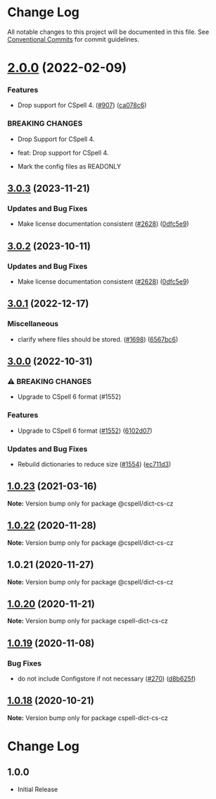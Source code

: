 # Change Log

All notable changes to this project will be documented in this file.
See [Conventional Commits](https://conventionalcommits.org) for commit guidelines.

# [2.0.0](https://github.com/streetsidesoftware/cspell-dicts/compare/@cspell/dict-cs-cz@1.0.23...@cspell/dict-cs-cz@2.0.0) (2022-02-09)


### Features

* Drop support for CSpell 4. ([#907](https://github.com/streetsidesoftware/cspell-dicts/issues/907)) ([ca078c6](https://github.com/streetsidesoftware/cspell-dicts/commit/ca078c6a2e188cc3cf6276db1ba7e007f0f06f27))


### BREAKING CHANGES

* Drop Support for CSpell 4.

* feat: Drop support for CSpell 4.
* Mark the config files as READONLY





## [3.0.3](https://github.com/greysk/cspell-dicts-greysk/compare/@cspell/dict-cs-cz-v3.0.2...@cspell/dict-cs-cz@3.0.3) (2023-11-21)


### Updates and Bug Fixes

* Make license documentation consistent ([#2628](https://github.com/greysk/cspell-dicts-greysk/issues/2628)) ([0dfc5e9](https://github.com/greysk/cspell-dicts-greysk/commit/0dfc5e918d475a9694ce64bdc74c473d6097af62))

## [3.0.2](https://github.com/streetsidesoftware/cspell-dicts/compare/@cspell/dict-cs-cz@3.0.1...@cspell/dict-cs-cz@3.0.2) (2023-10-11)


### Updates and Bug Fixes

* Make license documentation consistent ([#2628](https://github.com/streetsidesoftware/cspell-dicts/issues/2628)) ([0dfc5e9](https://github.com/streetsidesoftware/cspell-dicts/commit/0dfc5e918d475a9694ce64bdc74c473d6097af62))

## [3.0.1](https://github.com/streetsidesoftware/cspell-dicts/compare/@cspell/dict-cs-cz@3.0.0...@cspell/dict-cs-cz@3.0.1) (2022-12-17)


### Miscellaneous

* clarify where files should be stored. ([#1698](https://github.com/streetsidesoftware/cspell-dicts/issues/1698)) ([6567bc6](https://github.com/streetsidesoftware/cspell-dicts/commit/6567bc62130404cb32945bdcc3bf07316c839396))

## [3.0.0](https://github.com/streetsidesoftware/cspell-dicts/compare/@cspell/dict-cs-cz@2.0.0...@cspell/dict-cs-cz@3.0.0) (2022-10-31)


### ⚠ BREAKING CHANGES

* Upgrade to CSpell 6 format (#1552)

### Features

* Upgrade to CSpell 6 format ([#1552](https://github.com/streetsidesoftware/cspell-dicts/issues/1552)) ([6102d07](https://github.com/streetsidesoftware/cspell-dicts/commit/6102d07738f5e525819a6f90a264611129f2e158))


### Updates and Bug Fixes

* Rebuild dictionaries to reduce size ([#1554](https://github.com/streetsidesoftware/cspell-dicts/issues/1554)) ([ec711d3](https://github.com/streetsidesoftware/cspell-dicts/commit/ec711d37264b90f028c61f05c1e46e11ad8e76c3))

## [1.0.23](https://github.com/streetsidesoftware/cspell-dicts/compare/@cspell/dict-cs-cz@1.0.22...@cspell/dict-cs-cz@1.0.23) (2021-03-16)

**Note:** Version bump only for package @cspell/dict-cs-cz





## [1.0.22](https://github.com/streetsidesoftware/cspell-dicts/compare/@cspell/dict-cs-cz@1.0.21...@cspell/dict-cs-cz@1.0.22) (2020-11-28)

**Note:** Version bump only for package @cspell/dict-cs-cz





## 1.0.21 (2020-11-27)

**Note:** Version bump only for package @cspell/dict-cs-cz





## [1.0.20](https://github.com/streetsidesoftware/cspell-dicts/compare/cspell-dict-cs-cz@1.0.19...cspell-dict-cs-cz@1.0.20) (2020-11-21)

**Note:** Version bump only for package cspell-dict-cs-cz

## [1.0.19](https://github.com/streetsidesoftware/cspell-dicts/compare/cspell-dict-cs-cz@1.0.18...cspell-dict-cs-cz@1.0.19) (2020-11-08)

### Bug Fixes

- do not include Configstore if not necessary ([#270](https://github.com/streetsidesoftware/cspell-dicts/issues/270)) ([d8b625f](https://github.com/streetsidesoftware/cspell-dicts/commit/d8b625f2f42d5cc6c4a9390216ac1e5037886e44))

## [1.0.18](https://github.com/streetsidesoftware/cspell-dicts/compare/cspell-dict-cs-cz@1.0.17...cspell-dict-cs-cz@1.0.18) (2020-10-21)

**Note:** Version bump only for package cspell-dict-cs-cz

# Change Log

## 1.0.0

- Initial Release
